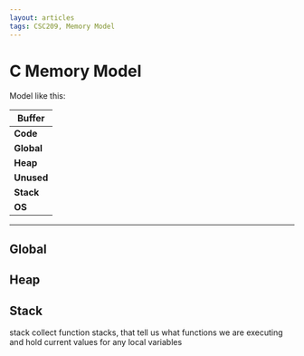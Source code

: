 ```yaml
---
layout: articles
tags: CSC209, Memory Model
---
```

# C Memory Model

Model like this:

| Buffer     |
| ---------- |
| **Code**   |
| **Global** |
| **Heap**   |
| **Unused** |
| **Stack**  |
| **OS**     |

---

## Global

## Heap



## Stack

stack collect function stacks, that tell us what functions we are executing and hold current values for any local variables

